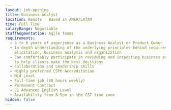 ```yaml
---
layout: job-opening
title: Business Analyst
location: Remote - Based in AMER/LATAM
time: Full Time
salaryRange: Negotiable
staffAugmentation: Agile Teams
requirements:
  - 3 to 6 years of experience as a Business Analyst or Product Owner
  - In depth understanding of the underlying principles behind requirements
    elicitation, business analysis and organization
  - Can comfortably participate in reviewing and inspecting business priorities
    to help clients make the best decisions
  - Collaboration and Leadership skills
  - Highly preferred CSPO Accreditation
  - Mid Level
  - Full-time job (40 hours weekly)
  - Permanent Contract
  - C1 Advanced English Level
  - Availability from 8-5pm in the CST time zone
hidden: false
---
```

